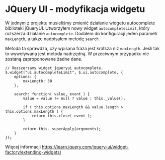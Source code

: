# JQuery UI - modyfikacja widgetu

W jednym z projektu musieliśmy zmienić działanie widgetu autocomplete biblioteki jQueryUI.
Utworzyłem nowy widget `autocompleteLimit`, który rozszerza działanie `autocomplete`.
Dodałem do konfiguracji jeden parametr `maxLength`, a także nadpisałem metodę `search`.

Metoda ta sprawdza, czy wpisana fraza jest krótsza niż `maxLength`. Jeśli tak to wywoływana jest metoda nadrzędną.
W przeciwnym przypadku nie zostaną zaproponowane żadne dane.

```
// Rozszerzamy widget jqueryui autocomplete.
$.widget("ui.autocompleteLimit", $.ui.autocomplete, {
    options: {
        maxLength: 50
    },

    search: function( value, event ) {
        value = value != null ? value : this._value();

        if ( this.options.maxLength && value.length > this.options.maxLength ) {
            return this.close( event );
        }

        return this._superApply(arguments);
    }
});
```

Więcej informacji https://learn.jquery.com/jquery-ui/widget-factory/extending-widgets/
